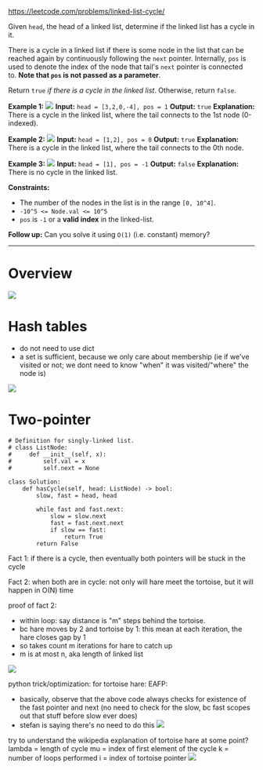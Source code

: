 https://leetcode.com/problems/linked-list-cycle/

Given `head`, the head of a linked list, determine if the linked list has a cycle in it.

There is a cycle in a linked list if there is some node in the list that can be reached again by continuously following the `next` pointer. Internally, `pos` is used to denote the index of the node that tail's `next` pointer is connected to. **Note that `pos` is not passed as a parameter**.

Return `true` _if there is a cycle in the linked list_. Otherwise, return `false`.



**Example 1:**
![](../!assets/attachments/Pasted%20image%2020240224215828.png)
**Input:** `head = [3,2,0,-4], pos = 1`
**Output:** `true`
**Explanation:** There is a cycle in the linked list, where the tail connects to the 1st node (0-indexed).


**Example 2:**
![](../!assets/attachments/Pasted%20image%2020240224215833.png)
**Input:** `head = [1,2], pos = 0`
**Output:** `true`
**Explanation:** There is a cycle in the linked list, where the tail connects to the 0th node.


**Example 3:**
![](../!assets/attachments/Pasted%20image%2020240224215848.png)
**Input:** `head = [1], pos = -1`
**Output:** `false`
**Explanation:** There is no cycle in the linked list.


**Constraints:**
- The number of the nodes in the list is in the range `[0, 10^4]`.
- `-10^5 <= Node.val <= 10^5`
- `pos` is `-1` or a **valid index** in the linked-list.

**Follow up:** Can you solve it using `O(1)` (i.e. constant) memory?


---

# Overview
![](../!assets/attachments/Pasted%20image%2020240224215953.png)


# Hash tables
- do not need to use dict
- a set is sufficient, because we only care about membership (ie if we've visited or not; we dont need to know "when" it was visited/"where" the node is)

![](../!assets/attachments/Pasted%20image%2020240224220011.png)



# Two-pointer

```
# Definition for singly-linked list.
# class ListNode:
#     def __init__(self, x):
#         self.val = x
#         self.next = None

class Solution:
    def hasCycle(self, head: ListNode) -> bool:
        slow, fast = head, head

        while fast and fast.next:
            slow = slow.next
            fast = fast.next.next
            if slow == fast:
                return True
        return False
```

Fact 1:
if there is a cycle, then eventually both pointers will be stuck in the cycle

Fact 2:
when both are in cycle: not only will hare meet the tortoise, but it will happen in O(N) time

proof of fact 2:
- within loop: say distance is "m" steps behind the tortoise.
- bc hare moves by 2 and tortoise by 1: this mean at each iteration, the hare closes gap by 1
- so takes count m iterations for hare to catch up
- m is at most n, aka length of linked list


![](../!assets/attachments/Pasted%20image%2020240224220050.png)



python trick/optimization: for tortoise hare: EAFP:
- basically, observe that the above code always checks for existence of the fast pointer and next (no need to check for the slow, bc fast scopes out that stuff before slow ever does)
- stefan is saying there's no need to do this
![](../!assets/attachments/Pasted%20image%2020240224220116.png)





try to understand the wikipedia explanation of tortoise hare at some point?
lambda = length of cycle
mu = index of first element of the cycle
k = number of loops performed
i = index of tortoise pointer
![](../!assets/attachments/Pasted%20image%2020240224220135.png)